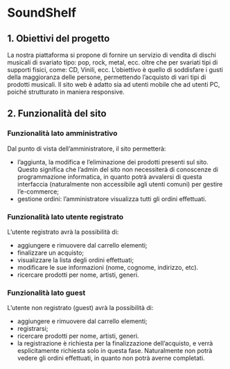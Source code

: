 # SoundShelf
## 1. Obiettivi del progetto
La nostra piattaforma si propone di fornire un servizio di vendita di dischi musicali di svariato tipo: pop, rock, metal, ecc. oltre che per svariati tipi di supporti fisici, come: CD, Vinili, ecc. L’obiettivo è quello di soddisfare i gusti della maggioranza delle persone, permettendo l’acquisto di vari tipi di prodotti musicali. Il sito web è adatto sia ad utenti mobile che ad utenti PC, poiché strutturato in maniera responsive.
## 2. Funzionalità del sito
### Funzionalità lato amministrativo
Dal punto di vista dell’amministratore, il sito permetterà:
- l’aggiunta, la modifica e l’eliminazione dei prodotti presenti sul sito. Questo significa che l’admin del sito non necessiterà di conoscenze di programmazione informatica, in quanto potrà avvalersi di questa interfaccia (naturalmente non accessibile agli utenti comuni) per gestire l’e-commerce;
- gestione ordini: l’amministratore visualizza tutti gli ordini effettuati.

### Funzionalità lato utente registrato
L’utente registrato avrà la possibilità di: 
- aggiungere e rimuovere dal carrello elementi;
-	finalizzare un acquisto;	 
-	visualizzare la lista degli ordini effettuati;
-	modificare le sue informazioni (nome, cognome, indirizzo, etc).	
-	ricercare prodotti per nome, artisti, generi.

### Funzionalità lato guest
L’utente non	registrato (guest) avrà la possibilità di: 
-	aggiungere e rimuovere dal carrello elementi;
-	registrarsi;
-	ricercare prodotti per nome, artisti, generi.
-	la registrazione è richiesta per la finalizzazione dell’acquisto, e verrà esplicitamente richiesta solo in questa fase. Naturalmente non potrà vedere gli ordini effettuati, in quanto non potrà averne completati.
